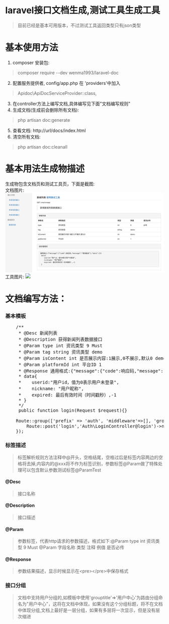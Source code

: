 # laravel接口文档生成,测试工具生成工具
> 目前已经是基本可用版本，不过测试工具返回类型只有json类型

# 基本使用方法
1. composer 安装包:
  > composer require --dev wenma1993/laravel-doc 
2. 配置服务提供者, config/app.php 在 'providers'中加入
  > Apidoc\ApiDocServiceProvider::class,
3. 在controller方法上编写文档,具体编写见下面"文档编写规则"
4. 生成文档(生成前会删除所有文档):
  > php artisan doc:generate
5. 查看文档: http://url/docs/index.html
6. 清空所有文档:
  > php artisan doc:cleanall

# 基本用法生成物描述
生成物包含文档页和测试工具页，下面是截图:<br>
文档图片:
<img src="resources/example/doc.png"/>
工具图片:
<img src="resources/example/tool.png"/>

# 文档编写方法：
### 基本模板
<pre>
    /**
     * @Desc 新闻列表
     * @Description 获得新闻列表数据接口
     * @Param type int 资讯类型 9 Must
     * @Param tag string 资讯类型 demo
     * @Param isContent int 是否展示内容:1展示,0不展示,默认0 demo
     * @Param platformId int 平台ID 1
     * @Response 通用格式:{"message":{"code":响应码,"message":"错误描述"},"data":{}}
     * data{
     *    userid:"用户id，值为0表示用户未登录",
     *    nickname: "用户昵称",
     *    expired: 最后有效时间（时间戳秒）,-1
     * }
     */
     public function login(Request $request){}
</pre>
<pre>
    Route::group(['prefix' => 'auth', 'middleware'=>[], 'grouptitle'=>'用户中心'], function(){
        Route::post('login','Auth\LoginController@login')->name("auth.login");
    });
</pre>

### 标签描述
> 标签解析规则方法注释中@开头，空格结尾，空格过后是标签内容两边的空格将去掉,内容内的@xxx将不作为标签识别，参数标签@Param做了特殊处理可以包含默认参数测试标签@ParamTest
#### @Desc
> 接口名称
#### @Description
> 接口描述
#### @Param
> 参数标签，代表http请求的参数描述，格式如下:@Param type int 资讯类型 9 Must @Param 字段名称 类型 注释 例值 是否必传
#### @Response
> 参数结果描述，显示时候显示在\<pre\>\</pre\>中保存格式

### 接口分组
> 文档中支持用户分组的,如模板中使用'grouptitle'=>'用户中心'为路由分组命名为"用户中心"，这将在文档中体现，如果没有这个分组标题，将不在文档中体现分组,文档上最好是一层分组，如果有多层将一次显示，但是没有层次缩进